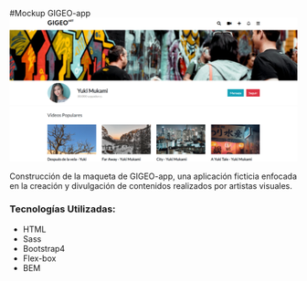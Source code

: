  #Mockup GIGEO-app  
![](assets/img/screen_web.png)

Construcción de la maqueta de GIGEO-app, una aplicación ficticia enfocada en la creación y divulgación de contenidos realizados por artistas visuales.

### Tecnologías Utilizadas: 
- HTML
- Sass
- Bootstrap4
- Flex-box
- BEM 
